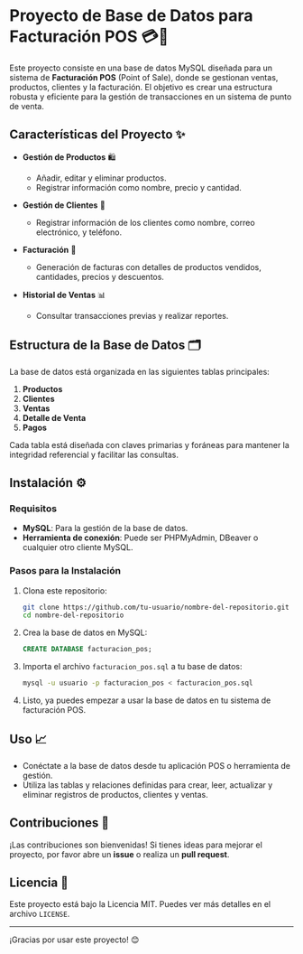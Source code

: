 # Proyecto de Base de Datos para Facturación POS 💳💼

Este proyecto consiste en una base de datos MySQL diseñada para un sistema de **Facturación POS** (Point of Sale), donde se gestionan ventas, productos, clientes y la facturación. El objetivo es crear una estructura robusta y eficiente para la gestión de transacciones en un sistema de punto de venta.

## Características del Proyecto ✨

- **Gestión de Productos** 🛍️
  - Añadir, editar y eliminar productos.
  - Registrar información como nombre, precio y cantidad.
  
- **Gestión de Clientes** 👥
  - Registrar información de los clientes como nombre, correo electrónico, y teléfono.
  
- **Facturación** 🧾
  - Generación de facturas con detalles de productos vendidos, cantidades, precios y descuentos.
  
- **Historial de Ventas** 📊
  - Consultar transacciones previas y realizar reportes.

## Estructura de la Base de Datos 🗂️

La base de datos está organizada en las siguientes tablas principales:

1. **Productos**
2. **Clientes**
3. **Ventas**
4. **Detalle de Venta**
5. **Pagos**

Cada tabla está diseñada con claves primarias y foráneas para mantener la integridad referencial y facilitar las consultas.

## Instalación ⚙️

### Requisitos

- **MySQL**: Para la gestión de la base de datos.
- **Herramienta de conexión**: Puede ser PHPMyAdmin, DBeaver o cualquier otro cliente MySQL.
  
### Pasos para la Instalación

1. Clona este repositorio:

    ```bash
    git clone https://github.com/tu-usuario/nombre-del-repositorio.git
    cd nombre-del-repositorio
    ```

2. Crea la base de datos en MySQL:

    ```sql
    CREATE DATABASE facturacion_pos;
    ```

3. Importa el archivo `facturacion_pos.sql` a tu base de datos:

    ```bash
    mysql -u usuario -p facturacion_pos < facturacion_pos.sql
    ```

4. Listo, ya puedes empezar a usar la base de datos en tu sistema de facturación POS.

## Uso 📈

- Conéctate a la base de datos desde tu aplicación POS o herramienta de gestión.
- Utiliza las tablas y relaciones definidas para crear, leer, actualizar y eliminar registros de productos, clientes y ventas.
  
## Contribuciones 🤝

¡Las contribuciones son bienvenidas! Si tienes ideas para mejorar el proyecto, por favor abre un **issue** o realiza un **pull request**.

## Licencia 📜

Este proyecto está bajo la Licencia MIT. Puedes ver más detalles en el archivo `LICENSE`.

---

¡Gracias por usar este proyecto! 😊
